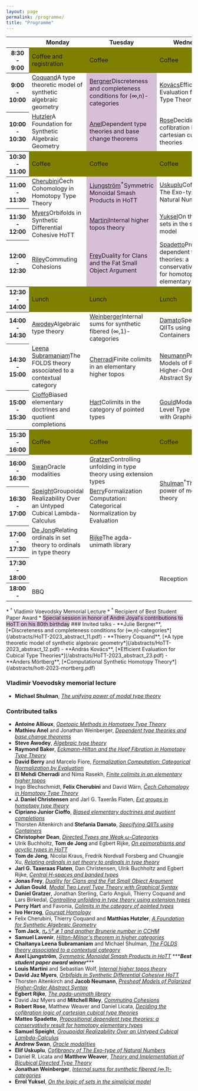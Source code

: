```yaml
---
layout: page
permalink: /programme/
title: "Programme"
---
```


<table>
<tr><th></th><th>Monday</th><th>Tuesday</th><th>Wednesday</th><th>Thursday</th></tr>
<tr><th>8:30 - 9:00</th><td style="background-color:olive"> Coffee and<br/>registration</td><td style='background-color:olive'>Coffee</td><td style='background-color:olive'>Coffee</td><td style='background-color:olive'>Coffee</td></tr>
<tr style="height:5em"><th>9:00 - 10:00</th><td><div class="tooltip"><a href="#coquand">Coquand</a><span class="tooltiptext">A  type theoretic model of synthetic algebraic geometry</span></div></td><td style="background-color:thistle" alt="Joyal special session"><div class="tooltip"><a href="#bergner">Bergner</a><span class="tooltiptext">Discreteness and completeness conditions for (∞,n)-categories</span></div></td><td><div class="tooltip"><a href="#kovacs">Kovács</a><span class="tooltiptext">Efficient Evaluation for Cubical Type Theories</span></div></td><td><div class="tooltip"><a href="#mortberg">Mörtberg</a><span class="tooltiptext">Computational Synthetic Homotopy Theory</span></div></td></tr>
<tr><th>10:00 - 10:30</th><td><div class="tooltip"><a href="#hutzler">Hutzler</a><span class="tooltiptext">A Foundation for Synthetic Algebraic Geometry</span></div></td><td style="background-color:thistle" alt="Joyal special session"><div class="tooltip"><a href="#anel">Anel</a><span class="tooltiptext">Dependent type theories and base change theorems</span></div></td><td><div class="tooltip"><a href="#rose">Rose</a><span class="tooltiptext">Deciding the cofibration logic of cartesian cubical type theories</span></div></td><td><div class="tooltip"><a href="#dejong1">De Jong</a><span class="tooltiptext">On epimorphisms and acyclic types in HoTT</span></div></td></tr>
<tr><th>10:30 - 11:00</th><td style='background-color:olive'>Coffee</td><td style='background-color:olive'>Coffee</td><td style='background-color:olive'>Coffee</td><td style='background-color:olive'>Coffee</td></tr>
<tr><th>11:00 - 11:30</th><td><div class="tooltip"><a href="#cherubini">Cherubini</a><span class="tooltiptext">Čech Cohomology in Homotopy Type Theory</span></div></td><td style="background-color:thistle" alt="Joyal special session"><div class="tooltip"><a href="#ljungstrom">Ljungström</a><sup>*</sup><span class="tooltiptext">Symmetric Monoidal Smash Products in HoTT</span></div></td><td><div class="tooltip"><a href="#uskuplu">Uskuplu</a><span class="tooltiptext">Cofibrancy of The Exo-type of  Natural Numbers</span></div></td><td><div class="tooltip"><a href="#christensen">Christensen</a><span class="tooltiptext">Ext groups in homotopy type theory</span></div></td></tr>
<tr><th>11:30 - 12:00</th><td><div class="tooltip"><a href="#myers">Myers</a><span class="tooltiptext">Orbifolds in Synthetic Differential Cohesive HoTT</span></div></td><td style="background-color:thistle" alt="Joyal special session"><div class="tooltip"><a href="#martini">Martini</a><span class="tooltiptext">Internal higher topos theory</span></div></td><td><div class="tooltip"><a href="#yuksel">Yuksel</a><span class="tooltiptext">On the logic of sets in the simplicial model</span></div></td><td><div class="tooltip"><a href="#flaten">Flaten</a><span class="tooltiptext">Central H-spaces and banded types</span></div></td></tr>
<tr><th>12:00 - 12:30</th><td><div class="tooltip"><a href="#riley">Riley</a><span class="tooltiptext">Commuting Cohesions</span></div></td><td style="background-color:thistle" alt="Joyal special session"><div class="tooltip"><a href="#frey">Frey</a><span class="tooltiptext">Duality for Clans and the Fat Small Object Argument</span></div></td><td><div class="tooltip"><a href="#spadetto">Spadetto</a><span class="tooltiptext">Propositional dependent type theories: a conservativity result for homotopy elementary types</span></div></td><td><div class="tooltip"><a href="#lavenir">Lavenir</a><span class="tooltiptext">Hilton-Milnor's theorem in higher categories</span></div></td></tr>
<tr><th>12:30 - 14:00</th><td style='background-color:olive'>Lunch</td><td style='background-color:olive'>Lunch</td><td style='background-color:olive'>Lunch</td><td style='background-color:olive'>Lunch</td></tr>
<tr><th>14:00 - 14:30</th><td><div class="tooltip"><a href="#awodey">Awodey</a><span class="tooltiptext">Algebraic type theory</span></div></td><td><div class="tooltip"><a href="#weinberger">Weinberger</a><span class="tooltiptext">Internal sums for synthetic fibered (∞,1)-categories</span></div></td><td><div class="tooltip"><a href="#damato">Damato</a><span class="tooltiptext">Specifying QIITs using Containers</span></div></td><td><div class="tooltip"><a href="#weaver">Weaver</a><span class="tooltiptext">Theory and Implementation of Bicubical Directed Type Theory</span></div></td></tr>
<tr><th>14:30 - 15:00</th><td><div class="tooltip"><a href="#leenasubramaniam">Leena<br/>Subramaniam</a><span class="tooltiptext">The FOLDS theory associated to a contextual category</span></div></td><td><div class="tooltip"><a href="#cherradi">Cherradi</a><span class="tooltiptext">Finite colimits in an elementary higher topos</span></div></td><td><div class="tooltip"><a href="#neumann">Neumann</a><span class="tooltiptext">Presheaf Models of Polarized Higher-Order Abstract Syntax</span></div></td><td><div class="tooltip"><a href="#dean">Dean</a><span class="tooltiptext">Directed Types are Weak ω-Categories</span></div></td></tr>
<tr><th>15:00 - 15:30</th><td><div class="tooltip"><a href="#cioffo">Cioffo</a><span class="tooltiptext">Biased elementary doctrines and quotient completions</span></div></td><td><div class="tooltip"><a href="#hart">Hart</a><span class="tooltiptext">Colimits in the category of pointed types</span></div></td><td><div class="tooltip"><a href="#gould">Gould</a><span class="tooltiptext">Modal Two Level Type Theory with Graphical Syntax</span></div></td><td><div class="tooltip"><a href="#allioux">Allioux</a><span class="tooltiptext">Opetopic Methods in Homotopy Type Theory</span></div></td></tr>
<tr><th>15:30 - 16:00</th><td style='background-color:olive'>Coffee</td><td style='background-color:olive'>Coffee</td><td style='background-color:olive'>Coffee</td><td style='background-color:olive'>Coffee</td></tr>
<tr><th>16:00 - 16:30</th><td><div class="tooltip"><a href="#swan">Swan</a><span class="tooltiptext">Oracle modalities</span></div></td><td><div class="tooltip"><a href="#gratzer">Gratzer</a><span class="tooltiptext">Controlling unfolding in type theory using extension types</span></div></td><td rowspan="2"><div class="tooltip"><a href="#shulman">Shulman</a><sup>†</sup><span class="tooltiptext">The unifying power of modal type theory</span></div></td><td><div class="tooltip"><a href="#jack">Jack</a><span class="tooltiptext">π₄𝕊³ ≇ 1 and another Brunerie number in CCHM</span></div></td></tr>
<tr><th>16:30 - 17:00</th><td><div class="tooltip"><a href="#speight">Speight</a><span class="tooltiptext">Groupoidal Realizability Over an Untyped Cubical Lambda-Calculus</span></div></td><td><div class="tooltip"><a href="#berry">Berry</a><span class="tooltiptext">Formalization     Computation: Categorical Normalization by Evaluation</span></div></td><td><div class="tooltip"><a href="#baker">Baker</a><span class="tooltiptext">Eckmann-Hilton and the Hopf Fibration in Homotopy Type Theory</span></div></td></tr>
<tr><th>17:00 - 17:30</th><td><div class="tooltip"><a href="#dejong2">De Jong</a><span class="tooltiptext">Relating ordinals in set theory to ordinals in type theory</span></div></td><td><div class="tooltip"><a href="#rijke">Rijke</a><span class="tooltiptext">The agda-unimath library</span></div></td><td/><td><div class="tooltip"><a href="#herzog">Herzog</a><span class="tooltiptext">Goursat Homology</span></div></td></tr>
<tr><th>17:30 - 18:00</th><td/><td/><td rowspan="2">Reception</td><td/></tr>
<tr><th>18:00 -</th><td>BBQ</td><td/><td/></tr>
</table>
* <a name="vvmemorial"><sup>†</sup></a> Vladimir Voevodsky Memorial Lecture
* <a name="beststudentpaper"><sup>*</sup></a> Recipient of Best Student Paper Award
* <span style='background-color:thistle'>Special session in honor of André Joyal's contributions to HoTT on his 80th birthday</span>
### Invited talks
- <a name="bergner"/>**Julie Bergner**, [*Discreteness and completeness conditions for (∞,n)-categories*](/abstracts/HoTT-2023_abstract_11.pdf)
- <a name="coquand"/>**Thierry Coquand**, [*A  type theoretic model of synthetic algebraic geometry*](/abstracts/HoTT-2023_abstract_12.pdf)
- <a name="kovacs"/>**András Kovács**, [*Efficient Evaluation for Cubical Type Theories*](/abstracts/HoTT-2023_abstract_23.pdf)
- <a name="mortberg"/>**Anders Mörtberg**, [*Computational Synthetic Homotopy Theory*](/abstracts/hott-2023-mortberg.pdf)

### Vladimir Voevodsky memorial lecture
- <a name="shulman"/>**Michael Shulman**, [*The unifying power of modal type theory*](/abstracts/Shulman.pdf)

### Contributed talks
- <a name="allioux"/>**Antoine Allioux**, [*Opetopic Methods in Homotopy Type Theory*](/abstracts/HoTT-2023_abstract_32.pdf)
- <a name="anel"/>**Mathieu Anel** and Jonathan Weinberger, [*Dependent type theories and base change theorems*](/abstracts/HoTT-2023_abstract_15.pdf)
- <a name="awodey"/>**Steve Awodey**, [*Algebraic type theory*](/abstracts/HoTT-2023_abstract_27.pdf)
- <a name="baker"/>**Raymond Baker**, [*Eckmann-Hilton and the Hopf Fibration in Homotopy Type Theory*](/abstracts/HoTT-2023_abstract_16.pdf)
- <a name="berry"/>**David Berry** and Marcelo Fiore, [*Formalization     Computation: Categorical Normalization by Evaluation*](/abstracts/HoTT-2023_abstract_29.pdf)
- <a name="cherradi"/>**El Mehdi Cherradi** and Nima Rasekh, [*Finite colimits in an elementary higher topos*](/abstracts/HoTT-2023_abstract_18.pdf)
- <a name="cherubini"/>Ingo Blechschmidt, **Felix Cherubini** and David Wärn, [*Čech Cohomology in Homotopy Type Theory*](/abstracts/HoTT-2023_abstract_42.pdf)
- <a name="christensen"/>**J. Daniel Christensen** and Jarl G. Taxerås Flaten, [*Ext groups in homotopy type theory*](/abstracts/HoTT-2023_abstract_31.pdf)
- <a name="cioffo"/>**Cipriano Junior Cioffo**, [*Biased elementary doctrines and quotient completions*](/abstracts/HoTT-2023_abstract_34.pdf)
- <a name="damato"/>Thorsten Altenkirch and **Stefania Damato**, [*Specifying QIITs using Containers*](/abstracts/HoTT-2023_abstract_28.pdf)
- <a name="dean"/>**Christopher Dean**, [*Directed Types are Weak ω-Categories*](/abstracts/HoTT-2023_abstract_45.pdf)
- <a name="dejong1"/>Ulrik Buchholtz, **Tom de Jong** and Egbert Rijke, [*On epimorphisms and acyclic types in HoTT*](/abstracts/HoTT-2023_abstract_9.pdf)
- <a name="dejong2"/>**Tom de Jong**, Nicolai Kraus, Fredrik Nordvall Forsberg and Chuangjie Xu, [*Relating ordinals in set theory to ordinals in type theory*](/abstracts/HoTT-2023_abstract_13.pdf)
- <a name="flaten"/>**Jarl G. Taxeraas Flaten**, Dan Christensen, Ulrik Buchholtz and Egbert Rijke, [*Central H-spaces and banded types*](/abstracts/HoTT-2023_abstract_33.pdf)
- <a name="frey"/>**Jonas Frey**, [*Duality for Clans and the Fat Small Object Argument*](/abstracts/HoTT-2023_abstract_30.pdf)
- <a name="gould"/>**Julian Gould**, [*Modal Two Level Type Theory with Graphical Syntax*](/abstracts/HoTT-2023_abstract_20.pdf)
- <a name="gratzer"/>**Daniel Gratzer**, Jonathan Sterling, Carlo Angiuli, Thierry Coquand and Lars Birkedal, [*Controlling unfolding in type theory using extension types*](/abstracts/HoTT-2023_abstract_19.pdf)
- <a name="hart"/>**Perry Hart** and  Favonia, [*Colimits in the category of pointed types*](/abstracts/HoTT-2023_abstract_37.pdf)
- <a name="herzog"/>**Ivo Herzog**, [*Goursat Homology*](/abstracts/HoTT-2023_abstract_44.pdf)
- <a name="hutzler"/>Felix Cherubini, Thierry Coquand and **Matthias Hutzler**, [*A Foundation for Synthetic Algebraic Geometry*](/abstracts/HoTT-2023_abstract_41.pdf)
- <a name="jack"/>**Tom Jack**, [*π₄𝕊³ ≇ 1 and another Brunerie number in CCHM*](/abstracts/HoTT-2023_abstract_21.pdf)
- <a name="lavenir"/>**Samuel Lavenir**, [*Hilton-Milnor's theorem in higher categories*](/abstracts/HoTT-2023_abstract_43.pdf)
- <a name="leenasubramaniam"/>**Chaitanya Leena Subramaniam** and Michael Shulman, [*The FOLDS theory associated to a contextual category*](/abstracts/HoTT-2023_abstract_46.pdf)
- <a name="ljungstrom"/>**Axel Ljungström**, [*Symmetric Monoidal Smash Products in HoTT*](/abstracts/HoTT-2023_abstract_25.pdf) \*\*\****Best student paper award winner***\*\*\*
- <a name="martini"/>**Louis Martini** and Sebastian Wolf, [*Internal higher topos theory*](/abstracts/HoTT-2023_abstract_17.pdf)
- <a name="myers"/>**David Jaz Myers**, [*Orbifolds in Synthetic Differential Cohesive HoTT*](/abstracts/HoTT-2023_abstract_7.pdf)
- <a name="neumann"/>Thorsten Altenkirch and **Jacob Neumann**, [*Presheaf Models of Polarized Higher-Order Abstract Syntax*](/abstracts/HoTT-2023_abstract_36.pdf)
- <a name="rijke"/>**Egbert Rijke**, [*The agda-unimath library*](/abstracts/HoTT-2023_abstract_10.pdf)
- <a name="riley"/>David Jaz Myers and **Mitchell Riley**, [*Commuting Cohesions*](/abstracts/HoTT-2023_abstract_8.pdf)
- <a name="rose"/>**Robert Rose**, Matthew Weaver and Daniel Licata, [*Deciding the cofibration logic of cartesian cubical type theories*](/abstracts/HoTT-2023_abstract_38.pdf)
- <a name="spadetto"/>**Matteo Spadetto**, [*Propositional dependent type theories: a conservativity result for homotopy elementary types*](/abstracts/HoTT-2023_abstract_48.pdf)
- <a name="speight"/>**Samuel Speight**, [*Groupoidal Realizability Over an Untyped Cubical Lambda-Calculus*](/abstracts/HoTT-2023_abstract_24.pdf)
- <a name="swan"/>**Andrew Swan**, [*Oracle modalities*](/abstracts/HoTT-2023_abstract_35.pdf)
- <a name="uskuplu"/>**Elif Uskuplu**, [*Cofibrancy of The Exo-type of  Natural Numbers*](/abstracts/HoTT-2023_abstract_26.pdf)
- <a name="weaver"/>Daniel R. Licata and **Matthew Weaver**, [*Theory and Implementation of Bicubical Directed Type Theory*](/abstracts/HoTT-2023_abstract_47.pdf)
- <a name="weinberger"/>**Jonathan Weinberger**, [*Internal sums for synthetic fibered (∞,1)-categories*](/abstracts/HoTT-2023_abstract_14.pdf)
- <a name="yuksel"/>**Errol Yuksel**, [*On the logic of sets in the simplicial model*](/abstracts/HoTT-2023_abstract_39.pdf)

